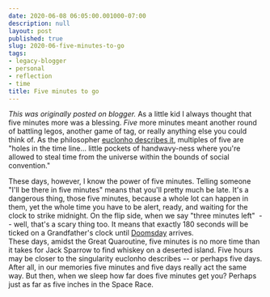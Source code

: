 ```yaml
---
date: 2020-06-08 06:05:00.001000-07:00
description: null
layout: post
published: true
slug: 2020-06-five-minutes-to-go
tags:
- legacy-blogger
- personal
- reflection
- time
title: Five minutes to go
---
```



*This was originally posted on blogger.*
As a little kid I always thought that five minutes more was a blessing. *Five* more minutes meant another round of battling legos, another game of tag, or really anything else you could think of. As the philosopher [euclonho describes it](https://wwwdabblebabble.wordpress.com/2020/06/02/specific/), multiples of five are "holes in the time line... little pockets of handwavy-ness where you're allowed to steal time from the universe within the bounds of social convention."  
  
These days, however, I know the power of five minutes. Telling someone "I'll be there in five minutes" means that you'll pretty much be late. It's a dangerous thing, those five minutes, because a whole lot can happen in them, yet the whole time you have to be alert, ready, and waiting for the clock to strike midnight. On the flip side, when we say "three minutes left"  -- well, that's a scary thing too. It means that exactly 180 seconds will be ticked on a Grandfather's clock until [Doomsday](https://thebulletin.org/doomsday-clock/) arrives.  
These days, amidst the Great Quaroutine, five minutes is no more time than it takes for Jack Sparrow to find whiskey on a deserted island. Five hours may be closer to the singularity euclonho describes -- or perhaps five days. After all, in our memories five minutes and five days really act the same way. But then, when we sleep how far does five minutes get you? Perhaps just as far as five inches in the Space Race.  
